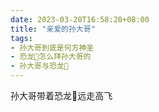 ```yaml
---
date: 2023-03-20T16:58:20+08:00
title: "亲爱的孙大哥"
tags:
- 孙大哥到底是何方神圣
- 恐龙🦖怎么拜孙大哥的
- 孙大哥与恐龙🦖
---
```



孙大哥带着恐龙🦖远走高飞
